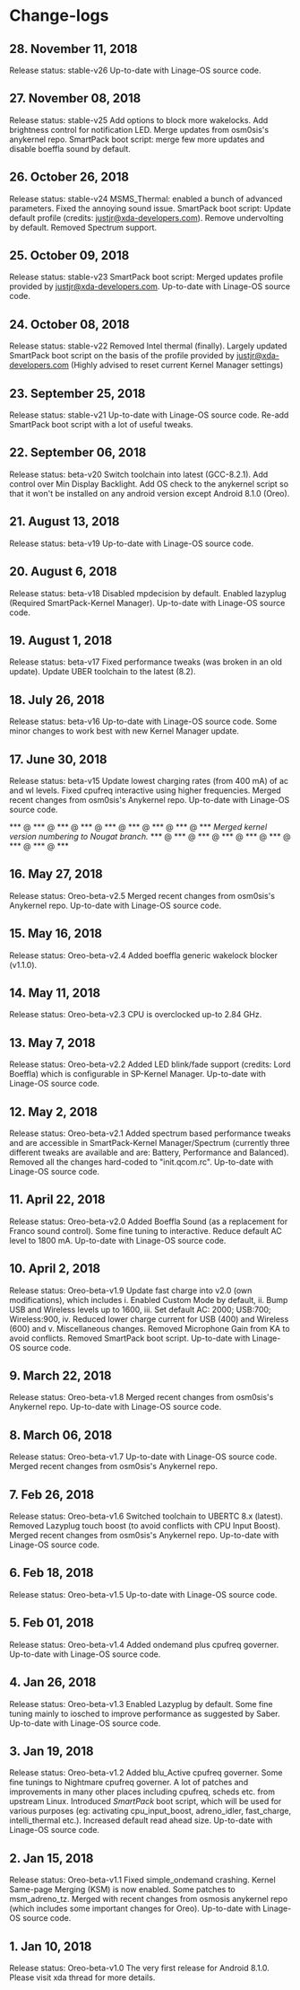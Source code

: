 # Change-logs

## 28. November 11, 2018
Release status: stable-v26
Up-to-date with Linage-OS source code.

## 27. November 08, 2018
Release status: stable-v25
Add options to block more wakelocks. Add brightness control for notification LED. Merge updates from osm0sis's anykernel repo. SmartPack boot script: merge few more updates and disable boeffla sound by default.

## 26. October 26, 2018
Release status: stable-v24
MSMS_Thermal: enabled a bunch of advanced parameters. Fixed the annoying sound issue. SmartPack boot script: Update default profile (credits: justjr@xda-developers.com). Remove undervolting by default. Removed Spectrum support.

## 25. October 09, 2018
Release status: stable-v23
SmartPack boot script: Merged updates profile provided by justjr@xda-developers.com. Up-to-date with Linage-OS source code.

## 24. October 08, 2018
Release status: stable-v22
Removed Intel thermal (finally). Largely updated SmartPack boot script on the basis of the profile provided by justjr@xda-developers.com (Highly advised to reset current Kernel Manager settings)

## 23. September 25, 2018
Release status: stable-v21
Up-to-date with Linage-OS source code. Re-add SmartPack boot script with a lot of useful tweaks.

## 22. September 06, 2018
Release status: beta-v20
Switch toolchain into latest (GCC-8.2.1). Add control over Min Display Backlight. Add OS check to the anykernel script so that it won't be installed on any android version except Android 8.1.0 (Oreo).

## 21. August 13, 2018
Release status: beta-v19
Up-to-date with Linage-OS source code.

## 20. August 6, 2018
Release status: beta-v18
Disabled mpdecision by default. Enabled lazyplug (Required SmartPack-Kernel Manager). Up-to-date with Linage-OS source code.

## 19. August 1, 2018
Release status: beta-v17
Fixed performance tweaks (was broken in an old update). Update UBER toolchain to the latest (8.2).

## 18. July 26, 2018
Release status: beta-v16
Up-to-date with Linage-OS source code. Some minor changes to work best with new Kernel Manager update.

## 17. June 30, 2018
Release status: beta-v15
Update lowest charging rates (from 400 mA) of ac and wl levels. Fixed cpufreq interactive using higher frequencies. Merged recent changes from osm0sis's Anykernel repo. Up-to-date with Linage-OS source code.

*** @ *** @ *** @ *** @ *** @ *** @ *** @ *** @ ***
*Merged kernel version numbering to Nougat branch.*
*** @ *** @ *** @ *** @ *** @ *** @ *** @ *** @ ***

## 16. May 27, 2018
Release status: Oreo-beta-v2.5
Merged recent changes from osm0sis's Anykernel repo. Up-to-date with Linage-OS source code.

## 15. May 16, 2018
Release status: Oreo-beta-v2.4
Added boeffla generic wakelock blocker (v1.1.0).

## 14. May 11, 2018
Release status: Oreo-beta-v2.3
CPU is overclocked up-to 2.84 GHz.

## 13. May 7, 2018
Release status: Oreo-beta-v2.2
Added LED blink/fade support (credits: Lord Boeffla) which is configurable in SP-Kernel Manager. Up-to-date with Linage-OS source code.

## 12. May 2, 2018
Release status: Oreo-beta-v2.1
Added spectrum based performance tweaks and are accessible in SmartPack-Kernel Manager/Spectrum (currently three different tweaks are available and are: Battery, Performance and Balanced). Removed all the changes hard-coded to "init.qcom.rc". Up-to-date with Linage-OS source code.

## 11. April 22, 2018
Release status: Oreo-beta-v2.0
Added Boeffla Sound (as a replacement for Franco sound control). Some fine tuning to interactive. Reduce default AC level to 1800 mA. Up-to-date with Linage-OS source code.

## 10. April 2, 2018
Release status: Oreo-beta-v1.9
Update fast charge into v2.0 (own modifications), which includes i. Enabled Custom Mode by default, ii. Bump USB and Wireless levels up to 1600, iii. Set default AC: 2000; USB:700; Wireless:900, iv. Reduced lower charge current for USB (400) and Wireless (600) and v. Miscellaneous changes. Removed Microphone Gain from KA to avoid conflicts. Removed SmartPack boot script. Up-to-date with Linage-OS source code.

## 9. March 22, 2018
Release status: Oreo-beta-v1.8
Merged recent changes from osm0sis's Anykernel repo. Up-to-date with Linage-OS source code.

## 8. March 06, 2018
Release status: Oreo-beta-v1.7
Up-to-date with Linage-OS source code. Merged recent changes from osm0sis's Anykernel repo.

## 7. Feb 26, 2018
Release status: Oreo-beta-v1.6
Switched toolchain to UBERTC 8.x (latest). Removed Lazyplug touch boost (to avoid conflicts with CPU Input Boost). Merged recent changes from osm0sis's Anykernel repo. Up-to-date with Linage-OS source code.

## 6. Feb 18, 2018
Release status: Oreo-beta-v1.5
Up-to-date with Linage-OS source code.

## 5. Feb 01, 2018
Release status: Oreo-beta-v1.4
Added ondemand plus cpufreq governer. Up-to-date with Linage-OS source code.

## 4. Jan 26, 2018
Release status: Oreo-beta-v1.3
Enabled Lazyplug by default.
Some fine tuning mainly to iosched to improve performance as suggested by Saber.
Up-to-date with Linage-OS source code.

## 3. Jan 19, 2018
Release status: Oreo-beta-v1.2
Added blu_Active cpufreq governer. 
Some fine tunings to Nightmare cpufreq governer.
A lot of patches and improvements in many other places including cpufreq, scheds etc. from upstream Linux. 
Introduced *SmartPack* boot script, which will be used for various purposes (eg: activating cpu_input_boost, adreno_idler, fast_charge, intelli_thermal etc.).
Increased default read ahead size. Up-to-date with Linage-OS source code.

## 2. Jan 15, 2018
Release status: Oreo-beta-v1.1
Fixed simple_ondemand crashing.
Kernel Same-page  Merging (KSM) is now enabled.
Some patches to msm_adreno_tz.
Merged with recent changes from osmosis anykernel repo (which includes some important changes for Oreo).
Up-to-date with Linage-OS source code.

## 1. Jan 10, 2018
Release status: Oreo-beta-v1.0
The very first release for Android 8.1.0.
Please visit xda thread for more details.
